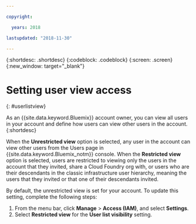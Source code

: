 ```yaml
---

copyright:

  years: 2018

lastupdated: "2018-11-30"

---
```


{:shortdesc: .shortdesc}
{:codeblock: .codeblock}
{:screen: .screen}
{:new_window: target="_blank"}

# Setting user view access
{: #userlistview}

As an {{site.data.keyword.Bluemix}} account owner, you can view all users in your account and define how users can view other users in the account.
{:shortdesc}

When the **Unrestricted view** option is selected, any user in the account can view other users from the Users page in {{site.data.keyword.Bluemix_notm}} console. When the **Restricted view** option is selected, users are restricted to viewing only the users in the account that they invited, share a Cloud Foundry org with, or users who are their descendants in the classic infrastructure user hierarchy, meaning the users that they invited or that one of their descendants invited.

By default, the unrestricted view is set for your account. To update this setting, complete the following steps:

1. From the menu bar, click **Manage** &gt; **Access (IAM)**, and select **Settings**.
2. Select **Restricted view** for the **User list visibility** setting.
